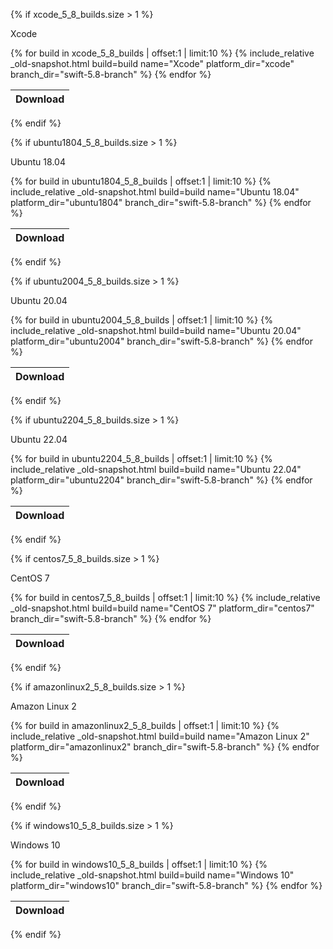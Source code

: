 {% if xcode_5_8_builds.size > 1 %}

Xcode
<table id="osx-builds" class="downloads">
    <thead>
        <tr>
            <th class="download">Download</th>
        </tr>
    </thead>
    <tbody>
        {% for build in xcode_5_8_builds | offset:1 | limit:10 %}
            {% include_relative _old-snapshot.html build=build name="Xcode" platform_dir="xcode" branch_dir="swift-5.8-branch" %}
        {% endfor %}
    </tbody>
</table>

{% endif %}

{% if ubuntu1804_5_8_builds.size > 1 %}

Ubuntu 18.04

<table id="linux-builds" class="downloads">
    <thead>
        <tr>
            <th class="download">Download</th>
        </tr>
    </thead>
    <tbody>
        {% for build in ubuntu1804_5_8_builds | offset:1 | limit:10 %}
            {% include_relative _old-snapshot.html build=build name="Ubuntu 18.04" platform_dir="ubuntu1804" branch_dir="swift-5.8-branch" %}
        {% endfor %}
    </tbody>
</table>

{% endif %}

{% if ubuntu2004_5_8_builds.size > 1 %}

Ubuntu 20.04

<table id="linux-builds" class="downloads">
    <thead>
        <tr>
            <th class="download">Download</th>
        </tr>
    </thead>
    <tbody>
        {% for build in ubuntu2004_5_8_builds | offset:1 | limit:10 %}
            {% include_relative _old-snapshot.html build=build name="Ubuntu 20.04" platform_dir="ubuntu2004" branch_dir="swift-5.8-branch" %}
        {% endfor %}
    </tbody>
</table>

{% endif %}

{% if ubuntu2204_5_8_builds.size > 1 %}

Ubuntu 22.04

<table id="linux-builds" class="downloads">
    <thead>
        <tr>
            <th class="download">Download</th>
        </tr>
    </thead>
    <tbody>
        {% for build in ubuntu2204_5_8_builds | offset:1 | limit:10 %}
            {% include_relative _old-snapshot.html build=build name="Ubuntu 22.04" platform_dir="ubuntu2204" branch_dir="swift-5.8-branch" %}
        {% endfor %}
    </tbody>
</table>

{% endif %}

{% if centos7_5_8_builds.size > 1 %}

CentOS 7

<table id="linux-builds" class="downloads">
    <thead>
        <tr>
            <th class="download">Download</th>
        </tr>
    </thead>
    <tbody>
        {% for build in centos7_5_8_builds | offset:1 | limit:10 %}
            {% include_relative _old-snapshot.html build=build name="CentOS 7" platform_dir="centos7" branch_dir="swift-5.8-branch" %}
        {% endfor %}
    </tbody>
</table>

{% endif %}

{% if amazonlinux2_5_8_builds.size > 1 %}

Amazon Linux 2

<table id="linux-builds" class="downloads">
    <thead>
        <tr>
            <th class="download">Download</th>
        </tr>
    </thead>
    <tbody>
        {% for build in amazonlinux2_5_8_builds | offset:1 | limit:10 %}
            {% include_relative _old-snapshot.html build=build name="Amazon Linux 2" platform_dir="amazonlinux2" branch_dir="swift-5.8-branch" %}
        {% endfor %}
    </tbody>
</table>

{% endif %}


{% if windows10_5_8_builds.size > 1 %}

Windows 10

<table id="linux-builds" class="downloads">
    <thead>
        <tr>
            <th class="download">Download</th>
        </tr>
    </thead>
    <tbody>
        {% for build in windows10_5_8_builds | offset:1 | limit:10 %}
            {% include_relative _old-snapshot.html build=build name="Windows 10" platform_dir="windows10" branch_dir="swift-5.8-branch" %}
        {% endfor %}
    </tbody>
</table>

{% endif %}
